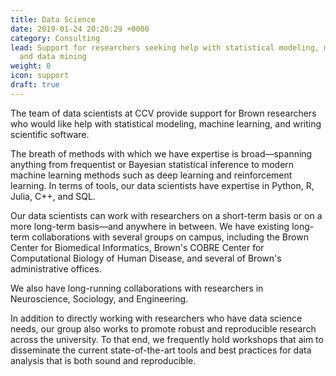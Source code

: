 ```yaml
---
title: Data Science
date: 2019-01-24 20:20:29 +0000
category: Consulting
lead: Support for researchers seeking help with statistical modeling, machine learning,
  and data mining
weight: 0
icon: support
draft: true
---
```

The team of data scientists at CCV provide support for Brown researchers who would like help with statistical modeling, machine learning, and writing scientific software.

The breath of methods with which we have expertise is broad—spanning anything from frequentist or Bayesian statistical inference to modern machine learning methods such as deep learning and reinforcement learning. In terms of tools, our data scientists have expertise in Python, R, Julia, C++, and SQL.

Our data scientists can work with researchers on a short-term basis or on a more long-term basis—and anywhere in between. We have existing long-term collaborations with several groups on campus, including the Brown Center for Biomedical Informatics, Brown's COBRE Center for Computational Biology of Human Disease, and several of Brown's administrative offices.

We also have long-running collaborations with researchers in Neuroscience, Sociology, and Engineering.

In addition to directly working with researchers who have data science needs, our group also works to promote robust and reproducible research across the university. To that end, we frequently hold workshops that aim to disseminate the current state-of-the-art tools and best practices for data analysis that is both sound and reproducible.
